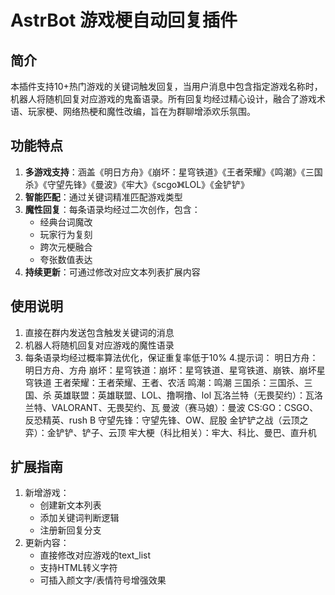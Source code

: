 # AstrBot 游戏梗自动回复插件

## 简介
本插件支持10+热门游戏的关键词触发回复，当用户消息中包含指定游戏名称时，机器人将随机回复对应游戏的鬼畜语录。所有回复均经过精心设计，融合了游戏术语、玩家梗、网络热梗和魔性改编，旨在为群聊增添欢乐氛围。

## 功能特点
1. **多游戏支持**：涵盖《明日方舟》《崩坏：星穹铁道》《王者荣耀》《鸣潮》《三国杀》《守望先锋》《曼波》《牢大》《scgo》《LOL》《金铲铲》
2. **智能匹配**：通过关键词精准匹配游戏类型
3. **魔性回复**：每条语录均经过二次创作，包含：
   - 经典台词魔改
   - 玩家行为复刻
   - 跨次元梗融合
   - 夸张数值表达
4. **持续更新**：可通过修改对应文本列表扩展内容

## 使用说明
1. 直接在群内发送包含触发关键词的消息
2. 机器人将随机回复对应游戏的魔性语录
3. 每条语录均经过概率算法优化，保证重复率低于10%
4.提示词：
明日方舟：明日方舟、方舟
崩坏：星穹铁道：崩坏：星穹铁道、星穹铁道、崩铁、崩坏星穹铁道
王者荣耀：王者荣耀、王者、农活
鸣潮：鸣潮
三国杀：三国杀、三国、杀
英雄联盟：英雄联盟、LOL、撸啊撸、lol
瓦洛兰特（无畏契约）：瓦洛兰特、VALORANT、无畏契约、瓦
曼波（赛马娘）：曼波
CS:GO：CSGO、反恐精英、rush B
守望先锋：守望先锋、OW、屁股
金铲铲之战（云顶之弈）：金铲铲、铲子、云顶
牢大梗（科比相关）：牢大、科比、曼巴、直升机
## 扩展指南
1. 新增游戏：
   - 创建新文本列表
   - 添加关键词判断逻辑
   - 注册新回复分支
2. 更新内容：
   - 直接修改对应游戏的text_list
   - 支持HTML转义字符
   - 可插入颜文字/表情符号增强效果
